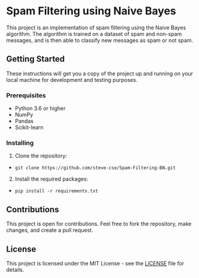 # Spam Filtering using Naive Bayes

This project is an implementation of spam filtering using the Naive Bayes algorithm. The algorithm is trained on a dataset of spam and non-spam messages, and is then able to classify new messages as spam or not spam.

## Getting Started

These instructions will get you a copy of the project up and running on your local machine for development and testing purposes.

### Prerequisites
- Python 3.6 or higher
- NumPy
- Pandas
- Scikit-learn

### Installing
1. Clone the repository:

 - `git clone https://github.com/steve-cse/Spam-Filtering-BN.git`

 2. Install the required packages:

 - `pip install -r requirements.txt`

 ## Contributions
This project is open for contributions. Feel free to fork the repository, make changes, and create a pull request.

## License
This project is licensed under the MIT License - see the [LICENSE](LICENSE) file for details.